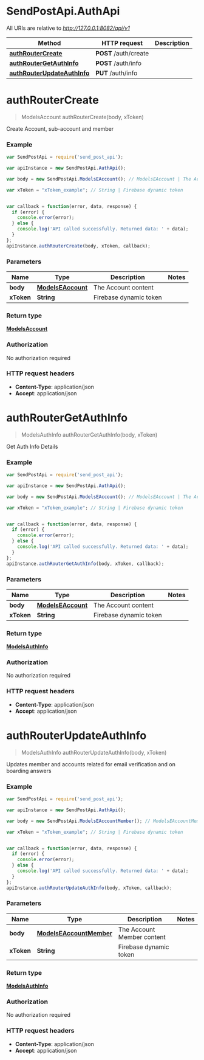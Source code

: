 # SendPostApi.AuthApi

All URIs are relative to *http://127.0.0.1:8082/api/v1*

Method | HTTP request | Description
------------- | ------------- | -------------
[**authRouterCreate**](AuthApi.md#authRouterCreate) | **POST** /auth/create | 
[**authRouterGetAuthInfo**](AuthApi.md#authRouterGetAuthInfo) | **POST** /auth/info | 
[**authRouterUpdateAuthInfo**](AuthApi.md#authRouterUpdateAuthInfo) | **PUT** /auth/info | 


<a name="authRouterCreate"></a>
# **authRouterCreate**
> ModelsAccount authRouterCreate(body, xToken)



Create Account, sub-account and member

### Example
```javascript
var SendPostApi = require('send_post_api');

var apiInstance = new SendPostApi.AuthApi();

var body = new SendPostApi.ModelsEAccount(); // ModelsEAccount | The Account content

var xToken = "xToken_example"; // String | Firebase dynamic token


var callback = function(error, data, response) {
  if (error) {
    console.error(error);
  } else {
    console.log('API called successfully. Returned data: ' + data);
  }
};
apiInstance.authRouterCreate(body, xToken, callback);
```

### Parameters

Name | Type | Description  | Notes
------------- | ------------- | ------------- | -------------
 **body** | [**ModelsEAccount**](ModelsEAccount.md)| The Account content | 
 **xToken** | **String**| Firebase dynamic token | 

### Return type

[**ModelsAccount**](ModelsAccount.md)

### Authorization

No authorization required

### HTTP request headers

 - **Content-Type**: application/json
 - **Accept**: application/json

<a name="authRouterGetAuthInfo"></a>
# **authRouterGetAuthInfo**
> ModelsAuthInfo authRouterGetAuthInfo(body, xToken)



Get Auth Info Details

### Example
```javascript
var SendPostApi = require('send_post_api');

var apiInstance = new SendPostApi.AuthApi();

var body = new SendPostApi.ModelsEAccount(); // ModelsEAccount | The Account content

var xToken = "xToken_example"; // String | Firebase dynamic token


var callback = function(error, data, response) {
  if (error) {
    console.error(error);
  } else {
    console.log('API called successfully. Returned data: ' + data);
  }
};
apiInstance.authRouterGetAuthInfo(body, xToken, callback);
```

### Parameters

Name | Type | Description  | Notes
------------- | ------------- | ------------- | -------------
 **body** | [**ModelsEAccount**](ModelsEAccount.md)| The Account content | 
 **xToken** | **String**| Firebase dynamic token | 

### Return type

[**ModelsAuthInfo**](ModelsAuthInfo.md)

### Authorization

No authorization required

### HTTP request headers

 - **Content-Type**: application/json
 - **Accept**: application/json

<a name="authRouterUpdateAuthInfo"></a>
# **authRouterUpdateAuthInfo**
> ModelsAuthInfo authRouterUpdateAuthInfo(body, xToken)



Updates member and accounts related for email verification and on boarding answers

### Example
```javascript
var SendPostApi = require('send_post_api');

var apiInstance = new SendPostApi.AuthApi();

var body = new SendPostApi.ModelsEAccountMember(); // ModelsEAccountMember | The Account Member content

var xToken = "xToken_example"; // String | Firebase dynamic token


var callback = function(error, data, response) {
  if (error) {
    console.error(error);
  } else {
    console.log('API called successfully. Returned data: ' + data);
  }
};
apiInstance.authRouterUpdateAuthInfo(body, xToken, callback);
```

### Parameters

Name | Type | Description  | Notes
------------- | ------------- | ------------- | -------------
 **body** | [**ModelsEAccountMember**](ModelsEAccountMember.md)| The Account Member content | 
 **xToken** | **String**| Firebase dynamic token | 

### Return type

[**ModelsAuthInfo**](ModelsAuthInfo.md)

### Authorization

No authorization required

### HTTP request headers

 - **Content-Type**: application/json
 - **Accept**: application/json

